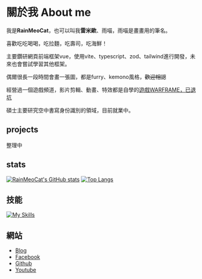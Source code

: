 
# 關於我 About me
我是**RainMeoCat**，也可以叫我**雷米歐**、雨喵，雨喵是畫畫用的筆名。

喜歡吃吃喝喝，吃拉麵，吃壽司，吃海鮮！

主要鑽研網頁前端框架vue，使用vite、typescript、zod、tailwind進行開發，未來也會嘗試學習其他框架。

偶爾很長一段時間會畫一張圖，都是furry、kemono風格，~~歡迎相認~~

經營過一個遊戲頻道，影片剪輯、動畫、特效都是自學的[遊戲WARFRAME，已退坑](https://www.youtube.com/c/Rainmeo)

碩士主要研究空中書寫身份識別的領域，目前就業中。
## projects

整理中

## stats
[![RainMeoCat's GitHub stats](https://github-readme-stats.vercel.app/api?username=RainMeoCat&count_private=true&show_icons=true&locale=zh-tw&theme=vue-dark)](https://github.com/RainMeoCat/github-readme-stats)
[![Top Langs](https://github-readme-stats.vercel.app/api/top-langs/?username=RainMeoCat&count_private=true&locale=zh-tw&layout=compact&theme=vue-dark)](https://github.com/RainMeoCat/github-readme-stats)
## 技能
[![My Skills](https://skillicons.dev/icons?i=js,html,css,sass,py,git,vue,ps,pr,ae,figma)](https://skillicons.dev)


## 網站
* [Blog](https://blog.rainmeocat.com/)
* [Facebook](https://www.facebook.com/profile.php?id=100006385098171)
* [Github](https://github.com/RainMeoCat/)
* [Youtube](https://www.youtube.com/c/Rainmeo)

